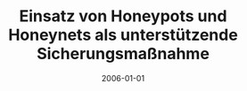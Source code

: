 ---
abstract: ''
authors:
- Florian Fankhauser
date: '2006-01-01'
featured: false
publication_types:
- '7'
publishDate: '2006-01-01'
title: Einsatz von Honeypots und Honeynets als unterstützende Sicherungsmaßnahme
url_pdf: ''
---
